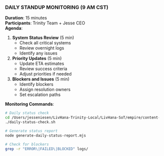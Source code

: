 ### DAILY STANDUP MONITORING (9 AM CST)
**Duration**: 15 minutes  
**Participants**: Trinity Team + Jesse CEO  
**Agenda**:
1. **System Status Review** (5 min)
   - Check all critical systems
   - Review overnight logs
   - Identify any issues
2. **Priority Updates** (5 min)
   - Update ETA estimates
   - Review success criteria
   - Adjust priorities if needed
3. **Blockers and Issues** (5 min)
   - Identify blockers
   - Assign resolution owners
   - Set escalation paths

**Monitoring Commands**:
```bash
# Daily status check
cd /Users/jesseniesen/LivHana-Trinity-Local/LivHana-SoT/empire/content-engine
./daily-status-check.sh

# Generate status report
node generate-daily-status-report.mjs

# Check for blockers
grep -r "ERROR\|FAILED\|BLOCKED" logs/
```
